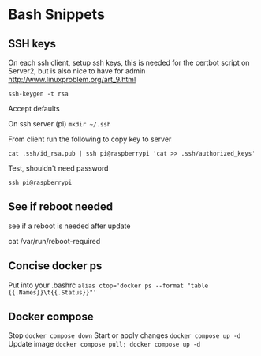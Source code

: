 # Bash Snippets

## SSH keys

On each ssh client, setup ssh keys, this is needed for the certbot script on Server2, but is also nice to have for admin <http://www.linuxproblem.org/art_9.html>

`ssh-keygen -t rsa`

Accept defaults

On ssh server (pi) `mkdir ~/.ssh`

From client run the following to copy key to server

`cat .ssh/id_rsa.pub | ssh pi@raspberrypi 'cat >> .ssh/authorized_keys'`

Test, shouldn't need password

`ssh pi@raspberrypi`

## See if reboot needed

see if a reboot is needed after update

cat /var/run/reboot-required

## Concise docker ps

Put into your .bashrc
`alias ctop='docker ps --format "table {{.Names}}\t{{.Status}}"'`

## Docker compose

Stop `docker compose down`
Start or apply changes `docker compose up -d`
Update image `docker compose pull; docker compose up -d`
